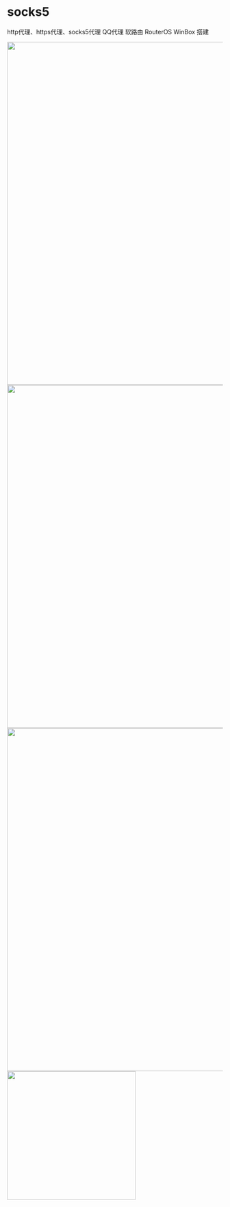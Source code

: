 # socks5
http代理、https代理、socks5代理 QQ代理   软路由 RouterOS WinBox 搭建   

<img src="https://github.com/luwenrong/socks5/assets/4485174/cce0e404-e6d3-4a40-b0fc-6666835a8462" width="800" />

<img src="https://github.com/luwenrong/socks5/assets/4485174/9eb526a0-8124-43b8-9129-a72303cc131f" width="800" />

<img src="https://github.com/luwenrong/socks5/assets/4485174/24e5edad-0f79-42af-b970-1956d11975fd" width="800" />

<img src="https://github.com/luwenrong/socks5/assets/4485174/93e449e4-e0d8-4e8a-afb9-3e7826eb7bc7" width="300" />

